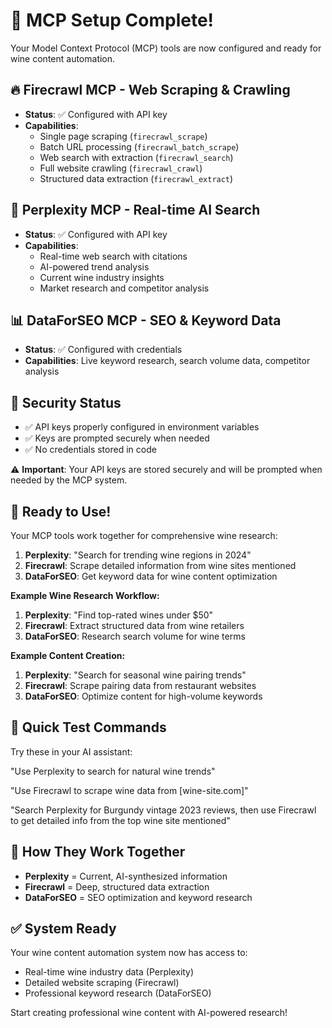 # 🎉 MCP Setup Complete!

Your Model Context Protocol (MCP) tools are now configured and ready for wine content automation.

## 🔥 **Firecrawl MCP** - Web Scraping & Crawling
- **Status**: ✅ Configured with API key
- **Capabilities**: 
  - Single page scraping (`firecrawl_scrape`)
  - Batch URL processing (`firecrawl_batch_scrape`) 
  - Web search with extraction (`firecrawl_search`)
  - Full website crawling (`firecrawl_crawl`)
  - Structured data extraction (`firecrawl_extract`)

## 🧠 **Perplexity MCP** - Real-time AI Search
- **Status**: ✅ Configured with API key
- **Capabilities**:
  - Real-time web search with citations
  - AI-powered trend analysis
  - Current wine industry insights
  - Market research and competitor analysis

## 📊 **DataForSEO MCP** - SEO & Keyword Data
- **Status**: ✅ Configured with credentials
- **Capabilities**: Live keyword research, search volume data, competitor analysis

## 🔐 **Security Status**

- ✅ API keys properly configured in environment variables
- ✅ Keys are prompted securely when needed
- ✅ No credentials stored in code

⚠️ **Important**: Your API keys are stored securely and will be prompted when needed by the MCP system.

## 🚀 **Ready to Use!**

Your MCP tools work together for comprehensive wine research:

1. **Perplexity**: "Search for trending wine regions in 2024"
2. **Firecrawl**: Scrape detailed information from wine sites mentioned
3. **DataForSEO**: Get keyword data for wine content optimization

**Example Wine Research Workflow:**
1. **Perplexity**: "Find top-rated wines under $50"
2. **Firecrawl**: Extract structured data from wine retailers
3. **DataForSEO**: Research search volume for wine terms

**Example Content Creation:**
1. **Perplexity**: "Search for seasonal wine pairing trends"
2. **Firecrawl**: Scrape pairing data from restaurant websites
3. **DataForSEO**: Optimize content for high-volume keywords

## 🎯 **Quick Test Commands**

Try these in your AI assistant:

"Use Perplexity to search for natural wine trends"

"Use Firecrawl to scrape wine data from [wine-site.com]"

"Search Perplexity for Burgundy vintage 2023 reviews, then use Firecrawl to get detailed info from the top wine site mentioned"

## 🔄 **How They Work Together**

- **Perplexity** = Current, AI-synthesized information
- **Firecrawl** = Deep, structured data extraction  
- **DataForSEO** = SEO optimization and keyword research

## ✅ **System Ready**

Your wine content automation system now has access to:
- Real-time wine industry data (Perplexity)
- Detailed website scraping (Firecrawl)  
- Professional keyword research (DataForSEO)

Start creating professional wine content with AI-powered research! 